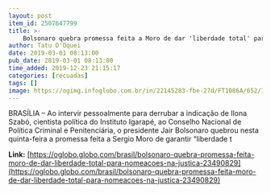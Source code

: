 ```yaml
---
layout: post
item_id: 2507647799
title: >-
    Bolsonaro quebra promessa feita a Moro de dar 'liberdade total' para nomeações na Justiça
author: Tatu D'Oquei
date: 2019-03-01 08:13:00
pub_date: 2019-03-01 08:13:00
time_added: 2019-12-23 21:15:17
categories: [recuadas]
tags: []
image: https://ogimg.infoglobo.com.br/in/22145283-fbe-27d/FT1086A/652/72263543_RI-Rio-de-Janeiro-RJ-16-10-20172018-Brasil-do-Amanha-Ilona-Szabo-instituto-igarape-L.jpg
---
```


BRASÍLIA – Ao intervir pessoalmente para derrubar a indicação de Ilona Szabó, cientista política do Instituto Igarapé, ao Conselho Nacional de Política Criminal e Penitenciária, o presidente Jair Bolsonaro quebrou nesta quinta-feira a promessa feita a Sergio Moro de garantir “liberdade t

**Link:** [https://oglobo.globo.com/brasil/bolsonaro-quebra-promessa-feita-moro-de-dar-liberdade-total-para-nomeacoes-na-justica-23490829](https://oglobo.globo.com/brasil/bolsonaro-quebra-promessa-feita-moro-de-dar-liberdade-total-para-nomeacoes-na-justica-23490829)

